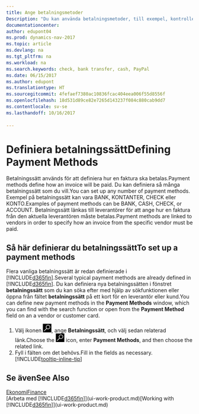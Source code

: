 ```yaml
---
title: Ange betalningsmetoder
Description: "Du kan använda betalningsmetoder, till exempel, kontrollera, banköverföring, kontant eller PayPal, för att ange hur en faktura ska betalas."
documentationcenter: 
author: edupont04
ms.prod: dynamics-nav-2017
ms.topic: article
ms.devlang: na
ms.tgt_pltfrm: na
ms.workload: na
ms.search.keywords: check, bank transfer, cash, PayPal
ms.date: 06/15/2017
ms.author: edupont
ms.translationtype: HT
ms.sourcegitcommit: 4fefaef7380ac10836fcac404eea006f55d8556f
ms.openlocfilehash: 18d531d89ce82e7265d143237f084c880cab9dd7
ms.contentlocale: sv-se
ms.lasthandoff: 10/16/2017

---
```

# <a name="defining-payment-methods"></a><span data-ttu-id="87aca-103">Definiera betalningssätt</span><span class="sxs-lookup"><span data-stu-id="87aca-103">Defining Payment Methods</span></span>
<span data-ttu-id="87aca-104">Betalningssätt används för att definiera hur en faktura ska betalas.</span><span class="sxs-lookup"><span data-stu-id="87aca-104">Payment methods define how an invoice will be paid.</span></span> <span data-ttu-id="87aca-105">Du kan definiera så många betalningssätt som du vill.</span><span class="sxs-lookup"><span data-stu-id="87aca-105">You can set up any number of payment methods.</span></span> <span data-ttu-id="87aca-106">Exempel på betalningssätt kan vara BANK, KONTANTER, CHECK eller KONTO.</span><span class="sxs-lookup"><span data-stu-id="87aca-106">Examples of payment methods can be BANK, CASH, CHECK, or ACCOUNT.</span></span>
<span data-ttu-id="87aca-107">Betalningssätt länkas till leverantörer för att ange hur en faktura från den aktuella leverantören måste betalas.</span><span class="sxs-lookup"><span data-stu-id="87aca-107">Payment methods are linked to vendors in order to specify how an invoice from the specific vendor must be paid.</span></span>

## <a name="to-set-up-a-payment-methods"></a><span data-ttu-id="87aca-108">Så här definierar du betalningssätt</span><span class="sxs-lookup"><span data-stu-id="87aca-108">To set up a payment methods</span></span>
<span data-ttu-id="87aca-109">Flera vanliga betalningssätt är redan definierade i [!INCLUDE[d365fin](includes/d365fin_md.md)].</span><span class="sxs-lookup"><span data-stu-id="87aca-109">Several typical payment methods are already defined in [!INCLUDE[d365fin](includes/d365fin_md.md)].</span></span> <span data-ttu-id="87aca-110">Du kan definiera nya betalningssätten i fönstret **betalningssätt** som du kan söka efter med hjälp av sökfunktionen eller öppna från fältet **betalningssätt** på ett kort för en leverantör eller kund.</span><span class="sxs-lookup"><span data-stu-id="87aca-110">You can define new payment methods in the **Payment Methods** window, which you can find with the search function or open from the **Payment Method** field on an a vendor or customer card.</span></span>
1. <span data-ttu-id="87aca-111">Välj ikonen ![Söka efter sida eller rapport](media/ui-search/search_small.png "ikonen Söka efter sida eller rapport"), ange **Betalningssätt**, och välj sedan relaterad länk.</span><span class="sxs-lookup"><span data-stu-id="87aca-111">Choose the ![Search for Page or Report](media/ui-search/search_small.png "Search for Page or Report icon") icon, enter **Payment Methods**, and then choose the related link.</span></span>
2. <span data-ttu-id="87aca-112">Fyll i fälten om det behövs.</span><span class="sxs-lookup"><span data-stu-id="87aca-112">Fill in the fields as necessary.</span></span> [!INCLUDE[tooltip-inline-tip](includes/tooltip-inline-tip_md.md)]

## <a name="see-also"></a><span data-ttu-id="87aca-113">Se även</span><span class="sxs-lookup"><span data-stu-id="87aca-113">See Also</span></span>
[<span data-ttu-id="87aca-114">Ekonomi</span><span class="sxs-lookup"><span data-stu-id="87aca-114">Finance</span></span>](finance.md)  
<span data-ttu-id="87aca-115">[Arbeta med [!INCLUDE[d365fin](includes/d365fin_md.md)]](ui-work-product.md)</span><span class="sxs-lookup"><span data-stu-id="87aca-115">[Working with [!INCLUDE[d365fin](includes/d365fin_md.md)]](ui-work-product.md)</span></span>  

